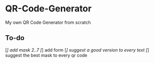 # QR-Code-Generator
My own QR Code Generator from scratch

## To-do
[_] add mask 2..7
[_] add form
[_] suggest a good version to every text
[_] suggest the best mask to every qr code